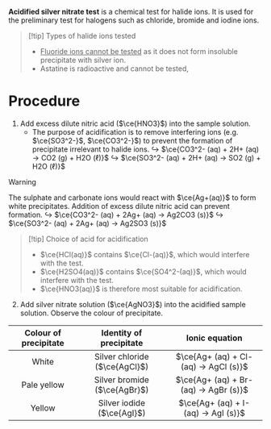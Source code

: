**Acidified silver nitrate test** is a chemical test for halide ions. It is used for the preliminary test for halogens such as chloride, bromide and iodine ions.

> [!tip] Types of halide ions tested
> - <u>Fluoride ions cannot be tested</u> as it does not form insoluble precipitate with silver ion.
> - Astatine is radioactive and cannot be tested,

# Procedure
1. <span class="hi-green">Add excess dilute nitric acid</span> ($\ce{HNO3}$) into the sample solution.
	- The purpose of acidification is to <span class="hi-green">remove interfering ions</span> (e.g. $\ce{SO3^2-}$, $\ce{CO3^2-}$) to prevent the formation of precipitate irrelevant to halide ions.
	  ↪️ $\ce{CO3^2- (aq) + 2H+ (aq) -> CO2 (g) + H2O (ℓ)}$
	  ↪️ $\ce{SO3^2- (aq) + 2H+ (aq) -> SO2 (g) + H2O (ℓ)}$

> [!warning]
> The sulphate and carbonate ions would react with $\ce{Ag+(aq)}$ to form white precipitates. Addition of excess dilute nitric acid can prevent formation.
> ↪️ $\ce{CO3^2- (aq) + 2Ag+ (aq) -> Ag2CO3 (s)}$
> ↪️ $\ce{SO3^2- (aq) + 2Ag+ (aq) -> Ag2SO3 (s)}$

> [!tip] Choice of acid for acidification
> - $\ce{HCl(aq)}$ contains $\ce{Cl-(aq)}$, which would interfere with the test.
> - $\ce{H2SO4(aq)}$ contains $\ce{SO4^2-(aq)}$, which would interfere with the test.
> - $\ce{HNO3(aq)}$ is therefore most suitable for acidification.

2. Add <span class="hi-blue">silver nitrate solution</span> ($\ce{AgNO3}$) into the acidified sample solution. Observe the colour of precipitate.

| Colour of precipitate | Identity of precipitate | Ionic equation |
| :--: | :--: | :--: |
| White | Silver chloride ($\ce{AgCl}$) | $\ce{Ag+ (aq) + Cl- (aq) -> AgCl (s)}$ |
| Pale yellow | Silver bromide ($\ce{AgBr}$) | $\ce{Ag+ (aq) + Br- (aq) -> AgBr (s)}$ |
| Yellow | Silver iodide ($\ce{AgI}$) | $\ce{Ag+ (aq) + I- (aq) -> AgI (s)}$ |

